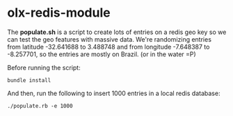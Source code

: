 # olx-redis-module

The **populate.sh** is a script to create lots of entries on a redis geo key so we can test the geo features with massive data.
We're randomizing entries from latitude -32.641688 to 3.488748 and from longitude -7.648387 to -8.257701, so the entries are mostly on Brazil. (or in the water =P)

Before running the script:

```bundle install```

And then, run the following to insert 1000 entries in a local redis database:

```./populate.rb -e 1000```
